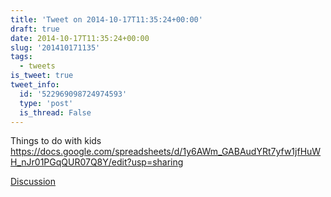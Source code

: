 ```yaml
---
title: 'Tweet on 2014-10-17T11:35:24+00:00'
draft: true
date: 2014-10-17T11:35:24+00:00
slug: '201410171135'
tags:
  - tweets
is_tweet: true
tweet_info:
  id: '522969098724974593'
  type: 'post'
  is_thread: False
---
```




Things to do with kids <https://docs.google.com/spreadsheets/d/1y6AWm_GABAudYRt7yfw1jfHuWH_nJr01PGqQUR07Q8Y/edit?usp=sharing>

[Discussion](https://x.com/sytelus/status/522969098724974593)
